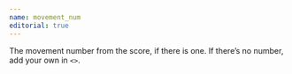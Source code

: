 ```yaml
---
name: movement_num
editorial: true
---
```

The movement number from the score, if there is one. If there’s no number, add your own in `<>`.
